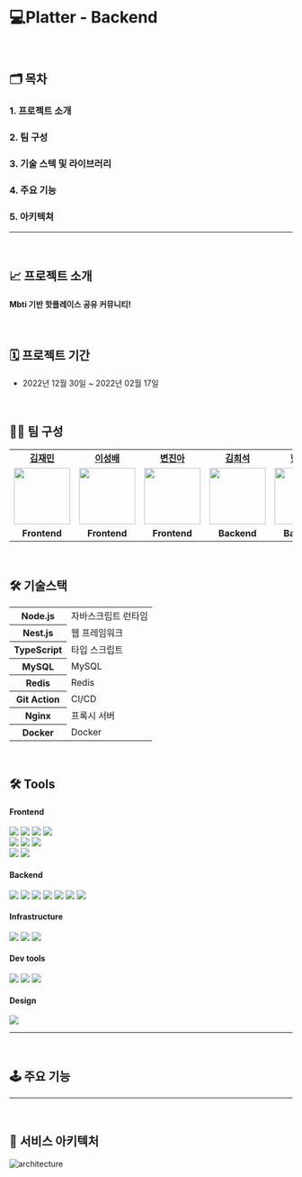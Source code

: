 # 💻Platter - Backend

<br>

## 🗂️ 목차

### 1. 프로젝트 소개

### 2. 팀 구성

### 3. 기술 스텍 및 라이브러리

### 4. 주요 기능

### 5. 아키텍쳐

<hr>

<br>

## 📈 프로젝트 소개

#### Mbti 기반 핫플레이스 공유 커뮤니티!

<br>

## 🗓 프로젝트 기간

- 2022년 12월 30일 ~ 2022년 02월 17일

<br>

## 🧑‍💻 팀 구성

<table>

<tr>

<td  align="center"><b><a  href="https://github.com/asiansam">김재민</a></b></td>

<td  align="center"><b><a  href="https://github.com/Seongbae94">이성배</a></b></td>

<td  align="center"><b><a  href="https://github.com/jinah-byun">변진아</a></b></td>

<td  align="center"><b><a  href="https://github.com/HeeSeok-kim">김희석</a></b></td>

<td  align="center"><b><a  href="https://github.com/Yoseb-Han">한요셉</a></b></td>

<td  align="center"><b><a  href="https://github.com/SongJisoo1">송지수</a></b></td>

<td  align="center"><b><a  href="https://github.com/SongJisoo1">구교연</a></b></td>

</tr>

<tr>

<td  align="center"><a  href="https://github.com/asiansam"><img  src="https://user-images.githubusercontent.com/103123550/215027914-8d43a990-cee7-4d85-9b5b-231e39ac8508.svg"  width="100px"  /></a></td>

<td  align="center"><a  href="https://github.com/Seongbae94"><img  src="https://user-images.githubusercontent.com/103123550/215028256-9d027ba2-a46d-40f5-8051-a1c31f3c0048.svg"  width="100px"  /></a></td>

<td  align="center"><a  href="https://github.com/jinah-byun"><img  src="https://user-images.githubusercontent.com/103123550/215028523-6cd5e9b5-cc0b-4c7a-934c-65d6dacec7a6.svg"  width="100px"  /></a></td>

<td  align="center"><a  href="https://github.com/HeeSeok-kim"><img  src="https://user-images.githubusercontent.com/103123550/215028534-d7dc490e-764c-4373-a0de-7416db722a4d.svg"  width="100px"  /></a></td>

<td  align="center"><a  href="https://github.com/Yoseb-Han"><img  src="https://user-images.githubusercontent.com/103123550/215028878-8005e943-1bd4-4b3f-af8a-2a52b5b292c8.svg"  width="100px"  /></a></td>

<td  align="center"><a  href="https://github.com/HeeSeok-kim"><img  src="https://user-images.githubusercontent.com/103123550/215028885-0c9a9ba3-0580-4442-8572-6b0b92983422.svg"  width="100px"  /></a></td>

<td  align="center"><a  href="https://github.com/Yoseb-Han"><img  src="https://user-images.githubusercontent.com/103123550/215028892-20eb7a1c-736a-4a75-9dbd-5e91a3a907f5.svg"  width="100px"  /></a></td>

</tr>

<tr>

<td  align="center"><b>Frontend</b></td>

<td  align="center"><b>Frontend</b></td>

<td  align="center"><b>Frontend</b></td>

<td  align="center"><b>Backend</b></td>

<td  align="center"><b>Backend</b></td>

<td  align="center"><b>Backend</b></td>

<td  align="center"><b>Designer</b></td>

</tr>

</table>

<br>

## 🛠 기술스택

<table class="type05">
  <tr>
    <th scope="row">Node.js</th>
    <td>자바스크립트 런타임</td>
  </tr>
  <tr>
    <th scope="row">Nest.js</th>
    <td>웹 프레임워크</td>
  </tr>
  <tr>
    <th scope="row">TypeScript</th>
    <td>타입 스크립트</td>
  </tr>
  <tr>
    <th scope="row">MySQL</th>
    <td>MySQL</td>
  </tr>
  <tr>
    <th scope="row">Redis</th>
    <td>Redis</td>
  </tr>
  <tr>
    <th scope="row">Git Action</th>
    <td>CI/CD</td>
  </tr>
  <tr>
    <th scope="row">Nginx</th>
    <td>프록시 서버</td>
  </tr>
  <tr>
    <th scope="row">Docker</th>
    <td>Docker</td>
  </tr>
</table>

<br>

## 🛠 Tools

#### Frontend

<p>

<p>

<img  src="https://img.shields.io/badge/typescript-2F74C0?style=for-the-badge&logo=typescript&logoColor=white">

<img  src="https://img.shields.io/badge/html-E34F26?style=for-the-badge&logo=html5&logoColor=white">

<img  src="https://img.shields.io/badge/css-1572B6?style=for-the-badge&logo=css3&logoColor=white">

<img  src="https://img.shields.io/badge/axios-007CE2?style=for-the-badge&logo=axios&logoColor=white"  >

<br>

<img  src="https://img.shields.io/badge/React-61DAFB?style=for-the-badge&logo=React&logoColor=black">

<img  src="https://img.shields.io/badge/redux-%23593d88.svg?style=for-the-badge&logo=redux&logoColor=white"  >

<img  src="https://img.shields.io/badge/redux-toolkit-%23593d88.svg?style=for-the-badge&logo=redux&logoColor=white"  >

<br>

<img  src="https://img.shields.io/badge/styled--components-DB7093?style=for-the-badge&logo=styled-components&logoColor=white"  >

<img  src="https://img.shields.io/badge/Kakao Map Api-007CE2?style=for-the-badge&logo=KaKao Map Api&logoColor=white">

<br>

</p>

</p>

#### Backend

<p>

<img  src="https://img.shields.io/badge/nestjs-E0234E?style=for-the-badge&logo=nestjs&logoColor=white">

<img  src="https://img.shields.io/badge/typescript-2F74C0?style=for-the-badge&logo=typescript&logoColor=white">

<img  src="https://img.shields.io/badge/Sequelize-52B0E7?style=for-the-badge&logo=Sequelize&logoColor=white">

<img  src="https://img.shields.io/badge/mysql-4479A1?style=for-the-badge&logo=mysql&logoColor=white">

<img  src="https://img.shields.io/badge/jwt-000000?style=for-the-badge&logo=JSONWebTokens&logoColor=white">

<img  src="https://img.shields.io/badge/Passport-34E27A?style=for-the-badge&logo=Passport&logoColor=white">

<img  src="https://img.shields.io/badge/Redis-DC382D?style=for-the-badge&logo=Redis&logoColor=white">

</p>

#### Infrastructure

<p>

<img  src="https://img.shields.io/badge/AWS-%23FF9900.svg?style=for-the-badge&logo=amazon-aws&logoColor=white"  >

<img  src="https://img.shields.io/badge/AWS s3-569A31?style=for-the-badge&logo=AWS S3&logoColor=white">

<img  src="https://img.shields.io/badge/docker-F7A81B?style=for-the-badge&logo=docker&logoColor=white">

</p>

#### Dev tools

<p>

<img  src="https://img.shields.io/badge/Visual%20Studio%20Code-0078d7.svg?style=for-the-badge&logo=visual-studio-code&logoColor=white">

<img  src="https://img.shields.io/badge/git-%23F05033.svg?style=for-the-badge&logo=git&logoColor=white">

<img  src="https://img.shields.io/badge/github-%23121011.svg?style=for-the-badge&logo=github&logoColor=white">

</p>

#### Design

<p>

<img  src="https://img.shields.io/badge/Figma-F24E1E?style=for-the-badge&logo=Figma&logoColor=white"/>

<hr>

<br>

## 🕹️ 주요 기능

<hr>

<br>

## 🧱 서비스 아키텍처

![architecture](https://user-images.githubusercontent.com/103123550/215034664-953f4c59-ab82-48f9-a8e3-53932714e22a.png)
